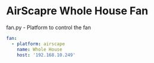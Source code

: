 # AirScapre Whole House Fan

fan.py - Platform to control the fan
```yaml
fan:
  - platform: airscape
    name: Whole House
    host: '192.168.10.249'
```


